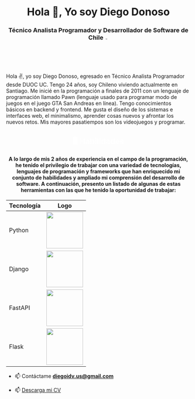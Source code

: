 
<h1 align="center">Hola 👋, Yo soy Diego Donoso</h1>
<h3 align="center">Técnico Analista Programador y Desarrollador de Software de Chile <img src = "https://images.emojiterra.com/google/noto-emoji/unicode-13.1/128px/1f1e8-1f1f1.png" style="width: 2% "></img></h3>
<p>Hola ✌, yo soy Diego Donoso, egresado en Técnico Analista Programador desde DUOC UC. Tengo 24 años, soy Chileno viviendo actualmente en Santiago. Me inicié en la programación a finales de 2011 con un lenguaje de programación llamado Pawn (lenguaje usado para programar modo de juegos en el juego GTA San Andreas en línea). Tengo conocimientos básicos en backend y frontend. Me gusta el diseño de los sistemas e interfaces web, el minimalismo, aprender cosas nuevos y afrontar los nuevos retos. Mis mayores pasatiempos son los videojuegos y programar.</p>

<h2 align="center" style="color: white;">🖥️ Habilidades</h2>
<h4 align="center">
A lo largo de mis 2 años de experiencia en el campo de la programación, he tenido el privilegio de trabajar con una variedad de tecnologías, lenguajes de programación y frameworks que han enriquecido mi conjunto de habilidades y ampliado mi comprensión del desarrollo de software. A continuación, presento un listado de algunas de estas herramientas con las que he tenido la oportunidad de trabajar:</h4>

<div align="center">

| Tecnología | Logo |
|------------|------|
| Python     |   <div align="center"><img src="https://img.freepik.com/free-icon/snakes_318-368381.jpg" height="100"/></div>
| Django     |   <div align="center"><img src="https://www.opengis.ch/wp-content/uploads/2020/04/django-python-logo.png" height="100"/></div> |
| FastAPI    |   <div align="center"><img src="https://cdn.worldvectorlogo.com/logos/fastapi.svg" height="100"/></div> |
| Flask      |   <div align="center"><img src="https://www.seekpng.com/png/detail/875-8753366_flask-framework-logo-svg.png" height="100"/></div>|

</div>

- 📫 Contáctame **diegoidv.us@gmail.com**

- 📫 <a href = "https://drive.google.com/file/d/1nT7xbYLX-_LazZbeMYi0xsQFfPMLyDWf/view?usp=sharing">Descarga mi CV</a>

